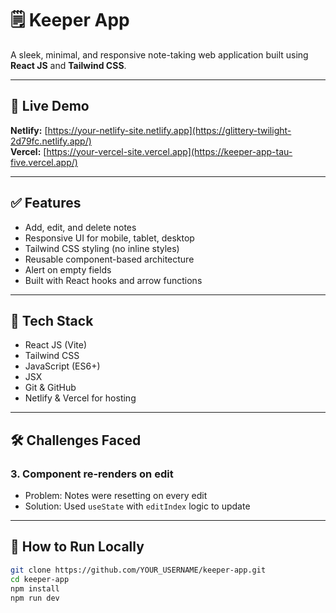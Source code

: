 # 🗒️ Keeper App

A sleek, minimal, and responsive note-taking web application built using **React JS** and **Tailwind CSS**.

---

## 🔗 Live Demo

**Netlify:** [https://your-netlify-site.netlify.app](https://glittery-twilight-2d79fc.netlify.app/)  
**Vercel:** [https://your-vercel-site.vercel.app](https://keeper-app-tau-five.vercel.app/)

---

## ✅ Features

- Add, edit, and delete notes
- Responsive UI for mobile, tablet, desktop
- Tailwind CSS styling (no inline styles)
- Reusable component-based architecture
- Alert on empty fields
- Built with React hooks and arrow functions

---

## 🧰 Tech Stack

- React JS (Vite)
- Tailwind CSS
- JavaScript (ES6+)
- JSX
- Git & GitHub
- Netlify & Vercel for hosting

---

## 🛠️ Challenges Faced

### 3. **Component re-renders on edit**
   - Problem: Notes were resetting on every edit
   - Solution: Used `useState` with `editIndex` logic to update

---

## 📂 How to Run Locally

```bash
git clone https://github.com/YOUR_USERNAME/keeper-app.git
cd keeper-app
npm install
npm run dev
